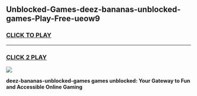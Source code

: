 
## Unblocked-Games-deez-bananas-unblocked-games-Play-Free-ueow9
<h3>
<a href="https://premium76.site?title=deez-bananas-unblocked-games&ref=21A">CLICK TO PLAY</a></h3>
<hr>

<h3>
<a href="https://premium76.site?title=deez-bananas-unblocked-games&ref=21A">CLICK 2 PLAY</a>
  
</h3>

<a href="https://premium76.site?title=deez-bananas-unblocked-games&ref=21A"><img src="https://clearcache.store/games.png"></a>


**deez-bananas-unblocked-games games unblocked: Your Gateway to Fun and Accessible Online Gaming**
